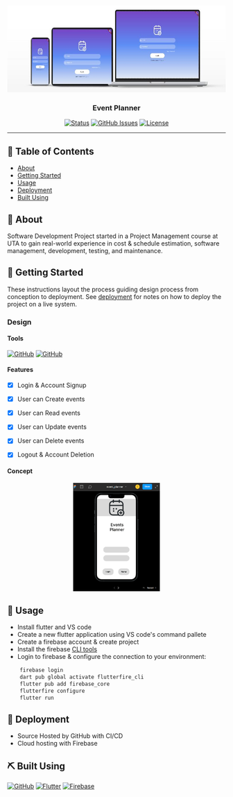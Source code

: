 <p align="center">
    <a href="" rel="noopener">
    <img width=600px height=200px src="assets/images/mockup.jpg" alt="Project Logo"></a>
</p>

<h3 align="center">Event Planner</h3>

<div align="center">

  [![Status](https://img.shields.io/badge/status-active-success.svg?style=for-the-badge)](https://github.com/courierofcode/EventPlanner/)
  [![GitHub Issues](https://img.shields.io/github/issues/courierofcode/EventPlanner.svg?style=for-the-badge)](https://github.com/courierofcode/EventPlanner/issues)
  [![License](https://img.shields.io/badge/license-MIT-blue.svg?style=for-the-badge)](https://github.com/courierofcode/EventPlanner/blob/main/LICENSE)

</div>

---


## 📝 Table of Contents
- [About](#about)
- [Getting Started](#getting_started)
- [Usage](#usage)
- [Deployment](#deployment)
- [Built Using](#built_using)




## 🧐 About <a name = "about"></a>
Software Development Project started in a Project Management course at UTA to gain real-world experience in cost & schedule estimation, software management, development, testing, and maintenance.

## 🏁 Getting Started <a name = "getting_started"></a>
These instructions layout the process guiding design process from conception to deployment. See [deployment](#deployment) for notes on how to deploy the project on a live system.
### Design
#### Tools
[<img src="https://upload.wikimedia.org/wikipedia/commons/3/33/Figma-logo.svg" width=30 height=60 alt="GitHub">](https://www.figma.com)
[<img src="https://upload.wikimedia.org/wikipedia/commons/a/a5/Google_Chrome_icon_%28September_2014%29.svg" width=30 height=60 alt="GitHub">](https://www.google.com)


#### Features
- [x] Login & Account Signup
- [x] User can Create events
- [x] User can Read events
- [x] User can Update events
- [x] User can Delete events
- [x] Logout & Account Deletion


#### Concept
<p align="center">
    <a href="" rel="noopener">
    <img width=200px height=250px src="assets\app_demo.gif" alt="Project demo"></a>
</p>


## 🎈 Usage <a name="usage"></a>
* Install flutter and VS code
* Create a new flutter application using VS code's command pallete
* Create a firebase account & create project
* Install the firebase [CLI tools](https://firebase.google.com/docs/cli#setup_update_cli)
* Login to firebase & configure the connection to your environment:

```shell
    firebase login
    dart pub global activate flutterfire_cli
    flutter pub add firebase_core
    flutterfire configure
    flutter run
```
## 🚀 Deployment <a name = "deployment"></a>
- Source Hosted by GitHub with CI/CD
- Cloud hosting with Firebase


## ⛏️ Built Using <a name = "built_using"></a>
[<img src="https://upload.wikimedia.org/wikipedia/commons/c/c6/Font_Awesome_5_brands_github-square.svg" width=30 height=30 alt="GitHub">](https://docs.github.com/en)
[<img src="https://upload.wikimedia.org/wikipedia/commons/4/44/Google-flutter-logo.svg" width=90 height=30 alt="Flutter">](https://docs.flutter.dev/)
[<img src="https://upload.wikimedia.org/wikipedia/commons/3/37/Firebase_Logo.svg" width=90 height=30 alt="Firebase">](https://firebase.google.com/docs)
  
